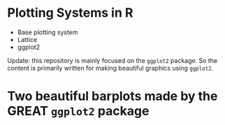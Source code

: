 # Plotting Systems in R
* Base plotting system
* Lattice
* ggplot2

Update: this repository is mainly focused on the `ggplot2` package. So the content is primarily written for making beautiful graphics using `ggplot2`.

# Two beautiful barplots made by the GREAT `ggplot2` package
![]()


